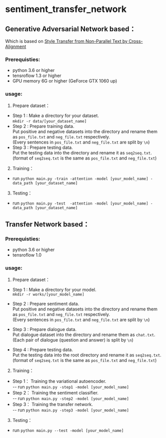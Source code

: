 # sentiment_transfer_network

## Generative Adversarial Network based：

Which is based on [Style Transfer from Non-Parallel Text by Cross-Alignment](https://arxiv.org/abs/1705.09655)

### Prerequisties:
  - python 3.6 or higher
  - tensroflow 1.3 or higher
  - GPU memory 6G or higher (GeForce GTX 1060 up)
  
### usage:
1. Prepare dataset：
- Step 1 : Make a directory for your dataset. <br>
`mkdir -r data/[your_dataset_name]`
- Step 2 : Prepare training data. <br>
Put positive and negative datasets into the directory and rename them as `pos_file.txt` and `neg_file.txt` respectively.<br>
(Every sentences in `pos_file.txt` and `neg_file.txt` are split by `\n`)
- Step 3 : Prepare testing data. <br>
Put the testing data into the directory and rename it as `seq2seq.txt`.<br>
(format of `seq2seq.txt` is the same as `pos_file.txt` and `neg_file.txt`)

2. Training：<br>
- run `python main.py -train -attention -model [your_model_name] -data_path [your_dataset_name]`

3. Testing：<br>
- run `python main.py -test  -attention -model [your_model_name] -data_path [your_dataset_name]`
  
## Transfer Network based：

### Prerequisties:
  - python 3.6 or higher
  - tensroflow 1.0
  
### usage:
1. Prepare dataset：
- Step 1 : Make a directory for your model. <br>
`mkdir -r works/[your_model_name]`

- Step 2 : Prepare sentiment data. <br>
Put positive and negative datasets into the directory and rename them as `pos_file.txt` and `neg_file.txt` respectively.<br>
(Every sentences in `pos_file.txt` and `neg_file.txt` are split by `\n`)

- Step 3 : Prepare dialogue data. <br>
Put dialogue dataset into the directory and rename them as `chat.txt`.<br>
(Each pair of dialogue (question and answer) is split by `\n`)

- Step 4 : Prepare testing data. <br>
Put the testing data into the root directory and rename it as `seq2seq.txt`.<br>
(format of `seq2seq.txt` is the same as `pos_file.txt` and `neg_file.txt`)

2. Training：
- Step 1： Training the variational autoencoder.<br>
-- run `python main.py -step1 -model [your_model_name]`
- Step 2： Training the sentiment classifier.<br>
-- run `python main.py -step2 -model [your_model_name]`
- Step 3： Training the transfer network.<br>
-- run `python main.py -step3 -model [your_model_name]`

3. Testing：
- run `python main.py --test -model [your_model_name]`

